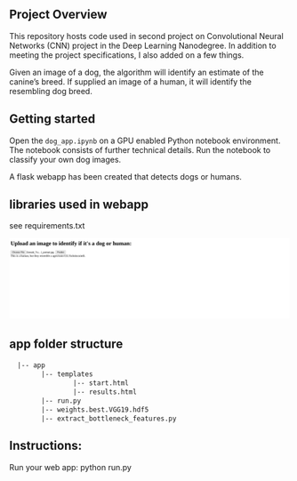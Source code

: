 ## Project Overview

This repository hosts code used in second project on Convolutional Neural Networks (CNN) project in the Deep Learning Nanodegree. In addition to meeting the project specifications, I also added on a few things. 

Given an image of a dog, the algorithm will identify an estimate of the canine’s breed.  If supplied an image of a human, it will identify the resembling dog breed.  

## Getting started
Open the `dog_app.ipynb` on a GPU enabled Python notebook environment. The notebook consists of further technical details. Run the notebook to classify your own dog images.

A flask webapp has been created that detects dogs or humans.

## libraries used in webapp
see requirements.txt

![alt text](https://github.com/louisbrown1/Project-4/blob/master/Screenshot%202023-09-25%205.31.14%20PM.png?raw=true)

##  app folder structure
      |-- app
            |-- templates
                    |-- start.html
                    |-- results.html
            |-- run.py
            |-- weights.best.VGG19.hdf5
            |-- extract_bottleneck_features.py

## Instructions:
Run your web app: python run.py
